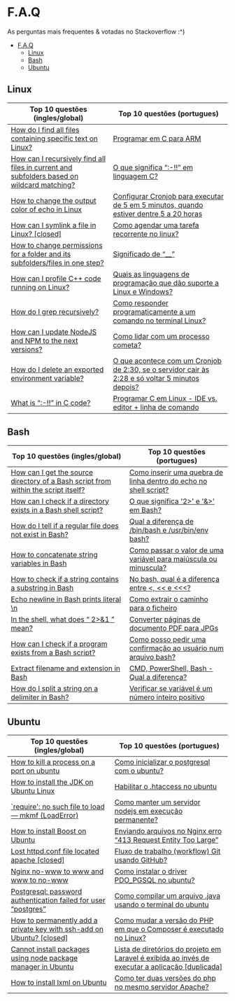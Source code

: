 # F.A.Q

As perguntas mais frequentes & votadas no Stackoverflow :^)

- [F.A.Q](#faq)
  - [Linux](#linux)
  - [Bash](#bash)
  - [Ubuntu](#ubuntu)

## Linux

| Top 10 questões (ingles/global) | Top 10 questões (portugues) |
| ------------------------------- | --------------------------- |
| [How do I find all files containing specific text on Linux?](https://stackoverflow.com/questions/16956810/how-do-i-find-all-files-containing-specific-text-on-linux) | [Programar em C para ARM](https://pt.stackoverflow.com/questions/732/programar-em-c-para-arm) |
| [How can I recursively find all files in current and subfolders based on wildcard matching?](https://stackoverflow.com/questions/5905054/how-can-i-recursively-find-all-files-in-current-and-subfolders-based-on-wildcard) | [O que significa “:-!!” em linguagem C?](https://pt.stackoverflow.com/questions/4018/o-que-significa-em-linguagem-c) |
| [How to change the output color of echo in Linux](https://stackoverflow.com/questions/5947742/how-to-change-the-output-color-of-echo-in-linux) | [Configurar Cronjob para executar de 5 em 5 minutos, quando estiver dentre 5 a 20 horas](https://pt.stackoverflow.com/questions/124518/configurar-cronjob-para-executar-de-5-em-5-minutos-quando-estiver-dentre-5-a-20) |
| [How can I symlink a file in Linux? [closed]](https://stackoverflow.com/questions/1951742/how-can-i-symlink-a-file-in-linux) | [Como agendar uma tarefa recorrente no linux?](https://pt.stackoverflow.com/questions/2818/como-agendar-uma-tarefa-recorrente-no-linux) |
| [How to change permissions for a folder and its subfolders/files in one step?](https://stackoverflow.com/questions/3740152/how-to-change-permissions-for-a-folder-and-its-subfolders-files-in-one-step) | [Significado de “__”](https://pt.stackoverflow.com/questions/155547/significado-de) |
| [How can I profile C++ code running on Linux?](https://stackoverflow.com/questions/375913/how-can-i-profile-c-code-running-on-linux) | [Quais as linguagens de programação que dão suporte a Linux e Windows?](https://pt.stackoverflow.com/questions/99838/quais-as-linguagens-de-programa%c3%a7%c3%a3o-que-d%c3%a3o-suporte-a-linux-e-windows) |
| [How do I grep recursively?](https://stackoverflow.com/questions/1987926/how-do-i-grep-recursively) | [Como responder programaticamente a um comando no terminal Linux?](https://pt.stackoverflow.com/questions/2518/como-responder-programaticamente-a-um-comando-no-terminal-linux) |
| [How can I update NodeJS and NPM to the next versions?](https://stackoverflow.com/questions/6237295/how-can-i-update-nodejs-and-npm-to-the-next-versions) | [Como lidar com um processo cometa?](https://pt.stackoverflow.com/questions/3522/como-lidar-com-um-processo-cometa) |
| [How do I delete an exported environment variable?](https://stackoverflow.com/questions/6877727/how-do-i-delete-an-exported-environment-variable) | [O que acontece com um Cronjob de 2:30, se o servidor cair às 2:28 e só voltar 5 minutos depois?](https://pt.stackoverflow.com/questions/126422/o-que-acontece-com-um-cronjob-de-230-se-o-servidor-cair-%c3%a0s-228-e-s%c3%b3-voltar-5) |
| [What is “:-!!” in C code?](https://stackoverflow.com/questions/9229601/what-is-in-c-code) | [Programar C em Linux - IDE vs. editor + linha de comando](https://pt.stackoverflow.com/questions/15794/programar-c-em-linux-ide-vs-editor-linha-de-comando) |


## Bash

| Top 10 questões (ingles/global) | Top 10 questões (portugues) |
| ------------------------------- | --------------------------- |
| [How can I get the source directory of a Bash script from within the script itself?](https://stackoverflow.com/questions/59895/how-can-i-get-the-source-directory-of-a-bash-script-from-within-the-script-itsel) | [Como inserir uma quebra de linha dentro do echo no shell script?](https://pt.stackoverflow.com/questions/73641/como-inserir-uma-quebra-de-linha-dentro-do-echo-no-shell-script) |
| [How can I check if a directory exists in a Bash shell script?](https://stackoverflow.com/questions/59838/how-can-i-check-if-a-directory-exists-in-a-bash-shell-script) | [O que significa '2>' e '&>' em Bash?](https://pt.stackoverflow.com/questions/52622/o-que-significa-2-e-em-bash) |
| [How do I tell if a regular file does not exist in Bash?](https://stackoverflow.com/questions/638975/how-do-i-tell-if-a-regular-file-does-not-exist-in-bash) | [Qual a diferença de /bin/bash e /usr/bin/env bash?](https://pt.stackoverflow.com/questions/143822/qual-a-diferen%c3%a7a-de-bin-bash-e-usr-bin-env-bash) |
| [How to concatenate string variables in Bash](https://stackoverflow.com/questions/4181703/how-to-concatenate-string-variables-in-bash) | [Como passar o valor de uma variável para maiúscula ou minuscula?](https://pt.stackoverflow.com/questions/422494/como-passar-o-valor-de-uma-vari%c3%a1vel-para-mai%c3%bascula-ou-minuscula) |
| [How to check if a string contains a substring in Bash](https://stackoverflow.com/questions/229551/how-to-check-if-a-string-contains-a-substring-in-bash) | [No bash, qual é a diferença entre <, << e <<<?](https://pt.stackoverflow.com/questions/82695/no-bash-qual-%c3%a9-a-diferen%c3%a7a-entre-e) |
| [Echo newline in Bash prints literal \n](https://stackoverflow.com/questions/8467424/echo-newline-in-bash-prints-literal-n) | [Como extrair o caminho para o ficheiro](https://pt.stackoverflow.com/questions/55836/como-extrair-o-caminho-para-o-ficheiro) |
| [In the shell, what does “ 2>&1 ” mean?](https://stackoverflow.com/questions/818255/in-the-shell-what-does-21-mean) | [Converter páginas de documento PDF para JPGs](https://pt.stackoverflow.com/questions/55851/converter-p%c3%a1ginas-de-documento-pdf-para-jpgs) |
| [How can I check if a program exists from a Bash script?](https://stackoverflow.com/questions/592620/how-can-i-check-if-a-program-exists-from-a-bash-script) | [Como posso pedir uma confirmação ao usuário num arquivo bash?](https://pt.stackoverflow.com/questions/8673/como-posso-pedir-uma-confirma%c3%a7%c3%a3o-ao-usu%c3%a1rio-num-arquivo-bash) |
| [Extract filename and extension in Bash](https://stackoverflow.com/questions/965053/extract-filename-and-extension-in-bash) | [CMD, PowerShell, Bash - Qual a diferença?](https://pt.stackoverflow.com/questions/145926/cmd-powershell-bash-qual-a-diferen%c3%a7a) |
| [How do I split a string on a delimiter in Bash?](https://stackoverflow.com/questions/918886/how-do-i-split-a-string-on-a-delimiter-in-bash) | [Verificar se variável é um número inteiro positivo](https://pt.stackoverflow.com/questions/55735/verificar-se-vari%c3%a1vel-%c3%a9-um-n%c3%bamero-inteiro-positivo) |


## Ubuntu

| Top 10 questões (ingles/global) | Top 10 questões (portugues) |
| ------------------------------- | --------------------------- |
| [How to kill a process on a port on ubuntu](https://stackoverflow.com/questions/9346211/how-to-kill-a-process-on-a-port-on-ubuntu) | [Como inicializar o postgresql com o ubuntu?](https://pt.stackoverflow.com/questions/21814/como-inicializar-o-postgresql-com-o-ubuntu) |
| [How to install the JDK on Ubuntu Linux](https://stackoverflow.com/questions/14788345/how-to-install-the-jdk-on-ubuntu-linux) | [Habilitar o .htaccess no ubuntu](https://pt.stackoverflow.com/questions/30116/habilitar-o-htaccess-no-ubuntu) |
| [`require': no such file to load — mkmf (LoadError)](https://stackoverflow.com/questions/7645918/require-no-such-file-to-load-mkmf-loaderror) | [Como manter um servidor nodejs em execução permanente?](https://pt.stackoverflow.com/questions/6495/como-manter-um-servidor-nodejs-em-execu%c3%a7%c3%a3o-permanente) |
| [How to install Boost on Ubuntu](https://stackoverflow.com/questions/12578499/how-to-install-boost-on-ubuntu) | [Enviando arquivos no Nginx erro “413 Request Entity Too Large”](https://pt.stackoverflow.com/questions/41619/enviando-arquivos-no-nginx-erro-413-request-entity-too-large) |
| [Lost httpd.conf file located apache [closed]](https://stackoverflow.com/questions/12202021/lost-httpd-conf-file-located-apache) | [Fluxo de trabalho (workflow) Git usando GitHub?](https://pt.stackoverflow.com/questions/65832/fluxo-de-trabalho-workflow-git-usando-github) |
| [Nginx no-www to www and www to no-www](https://stackoverflow.com/questions/7947030/nginx-no-www-to-www-and-www-to-no-www) | [Como instalar o driver PDO_PGSQL no ubuntu?](https://pt.stackoverflow.com/questions/152554/como-instalar-o-driver-pdo-pgsql-no-ubuntu) |
| [Postgresql: password authentication failed for user “postgres”](https://stackoverflow.com/questions/7695962/postgresql-password-authentication-failed-for-user-postgres) | [Como compilar um arquivo .java usando o terminal do ubuntu](https://pt.stackoverflow.com/questions/87208/como-compilar-um-arquivo-java-usando-o-terminal-do-ubuntu) |
| [How to permanently add a private key with ssh-add on Ubuntu? [closed]](https://stackoverflow.com/questions/3466626/how-to-permanently-add-a-private-key-with-ssh-add-on-ubuntu) | [Como mudar a versão do PHP em que o Composer é executado no Linux?](https://pt.stackoverflow.com/questions/190556/como-mudar-a-vers%c3%a3o-do-php-em-que-o-composer-%c3%a9-executado-no-linux) |
| [Cannot install packages using node package manager in Ubuntu](https://stackoverflow.com/questions/21168141/cannot-install-packages-using-node-package-manager-in-ubuntu) | [Lista de diretórios do projeto em Laravel é exibida ao invés de executar a aplicação [duplicada]](https://pt.stackoverflow.com/questions/91795/lista-de-diret%c3%b3rios-do-projeto-em-laravel-%c3%a9-exibida-ao-inv%c3%a9s-de-executar-a-aplic) |
| [How to install lxml on Ubuntu](https://stackoverflow.com/questions/6504810/how-to-install-lxml-on-ubuntu) | [Como ter duas versões do php no mesmo servidor Apache?](https://pt.stackoverflow.com/questions/334553/como-ter-duas-vers%c3%b5es-do-php-no-mesmo-servidor-apache) |
